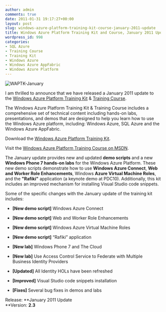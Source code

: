 ```yaml
---
author: admin
comments: true
date: 2011-01-31 19:17:27+00:00
layout: post
slug: windows-azure-platform-training-kit-course-january-2011-update
title: Windows Azure Platform Training Kit and Course, January 2011 Update
wordpress_id: 998
categories:
- SQL Azure
- Training Course
- Training Kit
- Windows Azure
- Windows Azure AppFabric
- Windows Azure Platform
---
```


![WAPTK-January](https://wadewegner.blob.core.windows.net/wordpress/2011/01/WAPTK-January.png)

I am thrilled to announce that we have released a January 2011 update to the [Windows Azure Platform Training Kit](http://go.microsoft.com/fwlink/?LinkID=130354) & [Training Course](http://go.microsoft.com/fwlink/?LinkID=207018).

 

The Windows Azure Platform Training Kit & Training Course includes a comprehensive set of technical content including hands-on labs, presentations, and demos that are designed to help you learn how to use the Windows Azure platform, including: Windows Azure, SQL Azure and the Windows Azure AppFabric.

 

Download the [Windows Azure Platform Training Kit](http://go.microsoft.com/fwlink/?LinkID=130354).

 

Visit the [Windows Azure Platform Training Course on MSDN](http://go.microsoft.com/fwlink/?LinkID=207018).

 

The January update provides new and updated **demo scripts** and a new **Windows Phone 7 hands-on labs** for the Windows Azure Platform. These new demo scripts demonstrate how to use **Windows Azure Connect**, **Web and Worker Role Enhancements**, Windows **Azure Virtual Machine Roles**, and the **"Rafiki"** application (a keynote demo at PDC10). Additionally, this kit includes an improved mechanism for installing Visual Studio code snippets.

 

Some of the specific changes with the January update of the training kit includes:

 

  
  * **[New demo script]** Windows Azure Connect 
   
  * **[New demo script]** Web and Worker Role Enhancements 
   
  * **[New demo script]** Windows Azure Virtual Machine Roles 
   
  * **[New demo script]** “Rafiki” application 
   
  * **[New lab]** Windows Phone 7 and The Cloud 
   
  * **[New lab]** Use Access Control Service to Federate with Multiple Business Identity Providers 
   
  * **[Updated]** All Identity HOLs have been refreshed 
   
  * **[Improved]** Visual Studio code snippets installation 
   
  * **[Fixes]** Several bug fixes in demos and labs 
 

Release: **January 2011 Update        
**Version: **2.3**
